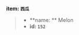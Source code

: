 <!-- BEGIN_AUTOGEN: do NOT edit in this block -->

**item: `西瓜`**

> * **name: ** Melon
> * **id: `152`**

<!-- END_AUTOGEN-->
